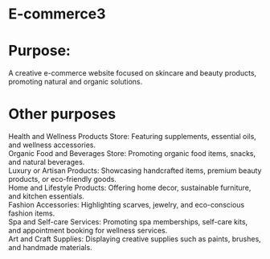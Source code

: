 # E-commerce3
# Purpose: <br>
A creative e-commerce website focused on skincare and beauty products, promoting natural and organic solutions.<br>
# Other purposes<br>
Health and Wellness Products Store: Featuring supplements, essential oils, and wellness accessories.<br>
Organic Food and Beverages Store: Promoting organic food items, snacks, and natural beverages.<br>
Luxury or Artisan Products: Showcasing handcrafted items, premium beauty products, or eco-friendly goods.<br>
Home and Lifestyle Products: Offering home decor, sustainable furniture, and kitchen essentials.<br>
Fashion Accessories: Highlighting scarves, jewelry, and eco-conscious fashion items.<br>
Spa and Self-care Services: Promoting spa memberships, self-care kits, and appointment booking for wellness services.<br>
Art and Craft Supplies: Displaying creative supplies such as paints, brushes, and handmade materials.<br>
